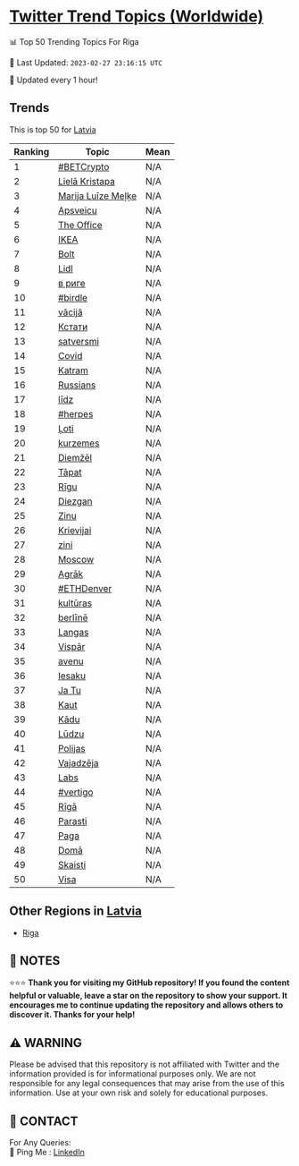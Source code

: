 [Twitter Trend Topics (Worldwide)](https://github.com/ErcinDedeoglu/Twitter-Trend-Topics)
==========


📊 Top 50 Trending Topics For Riga

📆 Last Updated: `2023-02-27 23:16:15 UTC`

🔧 Updated every 1 hour!


## Trends

This is top 50 for [Latvia](</Latvia>)

| Ranking | Topic | Mean |
| ------- | ------------ | ------------ |
| 1 | [#BETCrypto](http://twitter.com/search?q=%23BETCrypto) | N/A |
| 2 | [Lielā Kristapa](http://twitter.com/search?q=Liel%c4%81+Kristapa) | N/A |
| 3 | [Marija Luīze Meļķe](http://twitter.com/search?q=Marija+Lu%c4%abze+Me%c4%bc%c4%b7e) | N/A |
| 4 | [Apsveicu](http://twitter.com/search?q=Apsveicu) | N/A |
| 5 | [The Office](http://twitter.com/search?q=The+Office) | N/A |
| 6 | [IKEA](http://twitter.com/search?q=IKEA) | N/A |
| 7 | [Bolt](http://twitter.com/search?q=Bolt) | N/A |
| 8 | [Lidl](http://twitter.com/search?q=Lidl) | N/A |
| 9 | [в риге](http://twitter.com/search?q=%d0%b2+%d1%80%d0%b8%d0%b3%d0%b5) | N/A |
| 10 | [#birdle](http://twitter.com/search?q=%23birdle) | N/A |
| 11 | [vācijā](http://twitter.com/search?q=v%c4%81cij%c4%81) | N/A |
| 12 | [Кстати](http://twitter.com/search?q=%d0%9a%d1%81%d1%82%d0%b0%d1%82%d0%b8) | N/A |
| 13 | [satversmi](http://twitter.com/search?q=satversmi) | N/A |
| 14 | [Covid](http://twitter.com/search?q=Covid) | N/A |
| 15 | [Katram](http://twitter.com/search?q=Katram) | N/A |
| 16 | [Russians](http://twitter.com/search?q=Russians) | N/A |
| 17 | [līdz](http://twitter.com/search?q=l%c4%abdz) | N/A |
| 18 | [#herpes](http://twitter.com/search?q=%23herpes) | N/A |
| 19 | [Ļoti](http://twitter.com/search?q=%c4%bboti) | N/A |
| 20 | [kurzemes](http://twitter.com/search?q=kurzemes) | N/A |
| 21 | [Diemžēl](http://twitter.com/search?q=Diem%c5%be%c4%93l) | N/A |
| 22 | [Tāpat](http://twitter.com/search?q=T%c4%81pat) | N/A |
| 23 | [Rīgu](http://twitter.com/search?q=R%c4%abgu) | N/A |
| 24 | [Diezgan](http://twitter.com/search?q=Diezgan) | N/A |
| 25 | [Zinu](http://twitter.com/search?q=Zinu) | N/A |
| 26 | [Krievijai](http://twitter.com/search?q=Krievijai) | N/A |
| 27 | [zini](http://twitter.com/search?q=zini) | N/A |
| 28 | [Moscow](http://twitter.com/search?q=Moscow) | N/A |
| 29 | [Agrāk](http://twitter.com/search?q=Agr%c4%81k) | N/A |
| 30 | [#ETHDenver](http://twitter.com/search?q=%23ETHDenver) | N/A |
| 31 | [kultūras](http://twitter.com/search?q=kult%c5%abras) | N/A |
| 32 | [berlīnē](http://twitter.com/search?q=berl%c4%abn%c4%93) | N/A |
| 33 | [Langas](http://twitter.com/search?q=Langas) | N/A |
| 34 | [Vispār](http://twitter.com/search?q=Visp%c4%81r) | N/A |
| 35 | [avenu](http://twitter.com/search?q=avenu) | N/A |
| 36 | [Iesaku](http://twitter.com/search?q=Iesaku) | N/A |
| 37 | [Ja Tu](http://twitter.com/search?q=Ja+Tu) | N/A |
| 38 | [Kaut](http://twitter.com/search?q=Kaut) | N/A |
| 39 | [Kādu](http://twitter.com/search?q=K%c4%81du) | N/A |
| 40 | [Lūdzu](http://twitter.com/search?q=L%c5%abdzu) | N/A |
| 41 | [Polijas](http://twitter.com/search?q=Polijas) | N/A |
| 42 | [Vajadzēja](http://twitter.com/search?q=Vajadz%c4%93ja) | N/A |
| 43 | [Labs](http://twitter.com/search?q=Labs) | N/A |
| 44 | [#vertigo](http://twitter.com/search?q=%23vertigo) | N/A |
| 45 | [Rīgā](http://twitter.com/search?q=R%c4%abg%c4%81) | N/A |
| 46 | [Parasti](http://twitter.com/search?q=Parasti) | N/A |
| 47 | [Paga](http://twitter.com/search?q=Paga) | N/A |
| 48 | [Domā](http://twitter.com/search?q=Dom%c4%81) | N/A |
| 49 | [Skaisti](http://twitter.com/search?q=Skaisti) | N/A |
| 50 | [Visa](http://twitter.com/search?q=Visa) | N/A |



## Other Regions in [Latvia](</Latvia>)

* [Riga](</Latvia/Riga.md>)



## 📝 NOTES

⭐⭐⭐ **Thank you for visiting my GitHub repository! If you found the content helpful or valuable, leave a star on the repository to show your support. It encourages me to continue updating the repository and allows others to discover it. Thanks for your help!**


## ⚠️ WARNING

Please be advised that this repository is not affiliated with Twitter and the information provided is for informational purposes only. We are not responsible for any legal consequences that may arise from the use of this information. Use at your own risk and solely for educational purposes.


## 📨 CONTACT

 For Any Queries:  
            🏓 Ping Me : [LinkedIn](https://www.linkedin.com/in/ercindedeoglu/)
